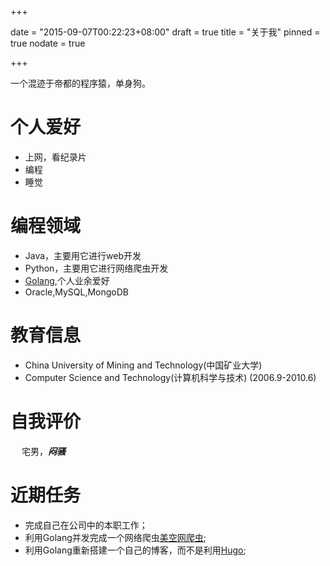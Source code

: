 +++

date = "2015-09-07T00:22:23+08:00"
draft = true
title = "关于我"
pinned = true
nodate = true

+++

一个混迹于帝都的程序猿，单身狗。

# 个人爱好
* 上网，看纪录片
* 编程
* 睡觉

# 编程领域
* Java，主要用它进行web开发
* Python，主要用它进行网络爬虫开发
* [Golang](https://golang.org/ "要打开此网站请确保自己能翻墙"),个人业余爱好
* Oracle,MySQL,MongoDB

# 教育信息
* China University of Mining and Technology(中国矿业大学)
* Computer Science and Technology(计算机科学与技术) (2006.9-2010.6)

# 自我评价
&emsp;&nbsp;宅男，***闷骚***

# 近期任务
* 完成自己在公司中的本职工作；
* 利用Golang并发完成一个网络爬虫[美空网爬虫](https://github.com/lucumt/goMeikongSpider "主要用于抓取美空网上的模特图片并存储到本地");
* 利用Golang重新搭建一个自己的博客，而不是利用[Hugo](https://gohugo.io/);
